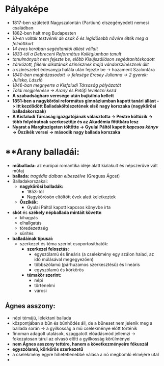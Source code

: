 # Pályaképe
- 1817-ben született Nagyszalontán (Partium) elszegényedett nemesi családban
- 1882-ben halt meg Budapesten
- *10-en voltak testvérek de csak ő és legidősebb nővére élték meg a felnőttkort*
- *14 éves korában segédtanítói állást vállalt*
- *1833-tól a Debreceni Református Kollégiumban tanult*
- *tanulmányait nem fejezte be, előbb Kisújszálláson segédtanítóskodott*
- *zárkózott, félénk alkatának színésznek majd vándorszínésznek állt*
- a színészetet édesanyja halála után fejezte be -> hazament Szalontára
- *1840-ben megházasodott -> felesége Ercsey Julianna -> 2 gyerek: Juliska, László*
- *1846-ban megnyerte a Kisfaludi Társaság pályázatát*
- *Toldi megjelenése -> Arany és Petőfi levelezni kezd*
- **A szabadságharc veresége után bujkálnia kellett**
- **1851-ben a nagykőrösi református gimnáziumban kapott tanári állást -> itt kezdődött Balladaköltészetének első nagy korszaka (nagykőrösi balladakorszak)**
- **A Kisfaludi Társaság igazgatójának választotta -> Pestre költözik -> több folyóiratnak szerkesztője és az Akadémia főtitkára lesz**
- **Nyarat a Margitszigeten töltötte -> Gyulai Páltól kapott *kapcsos könyv* -> Őszikék versei -> második nagy ballada korszaka**
# **Arany balladái:
- **műballada:** az európai romantika ideje alatt kialakult és népszerűvé vált műfaj
- **ballada:** *tragédia dalban elbeszélve* (Greguss Ágost)
- Balladakorszakai: 
	- **nagykőrösi balladák:**
		- 1853-tól
		- Nagykőrösön eltöltött évek alatt keletkeztek 
	- **Őszikék:**
		- Gyulai Páltól kapott kapcsos könyvbe írta
- **skót**  és **székely népballada mintáit követte**:
	- kihagyás
	- elhallgatás
	- töredezettség
	- sűrítés
- **balladáinak típusai:**
	- szerkezet és téma szerint csoportosíthatók:
		- **szerkezei felosztás:**
			- egyszólamú és lineáris (a cselekmény egy szálon halad, az idő múlásával megegyezően)
			- többszólamú (párhuzamos szerkesztésű) és lineáris
			- egyszólamú és körkörös
		- **témakör szerint:** 
			- népi
			- történelmi
			- városi
## Ágnes asszony:
- népi témájú, lélektani ballada
- központjában a bűn és bűnhődés áll, de a bűneset nem jelenik meg a ballada során -> a gyilkosság  a mű cselekménye előtt történik
- finoman adagolt utalások, szaggatott előadásmód jellemzi -> fokozatosan tárul az olvasó előtt a gyilkosság körülményei
- **nem Ágnes asszony tettére, hanem a következményeire fókuszál**
- **egyszólamú, körkörös szerkezetű**
- a cselekmény egyre hihetetlenebbé válása a nő megbomló elméjére utal
- 
